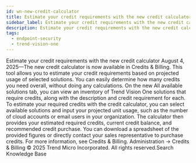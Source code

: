 ```yaml
---
id: wn-new-credit-calculator
title: Estimate your credit requirements with the new credit calculator
sidebar_label: Estimate your credit requirements with the new credit calculator
description: Estimate your credit requirements with the new credit calculator
tags:
  - endpoint-security
  - trend-vision-one
---
```


 Estimate your credit requirements with the new credit calculator August 4, 2025—The new credit calculator is now available in Credits & Billing. This tool allows you to estimate your credit requirements based on projected usage of selected solutions. You can easily determine how many credits you need overall, without doing any calculations. On the new All available solutions tab, you can view an inventory of Trend Vision One solutions that require credits, along with the description and credit requirement for each. To estimate your required credits with the credit calculator, you can select available solutions and input your projected unit usage, such as the number of cloud accounts or email users in your organization. The calculator then provides your estimated required credits, current credit balance, and recommended credit purchase. You can download a spreadsheet of the provided figures or directly contact your sales representative to purchase credits. For more information, see Credits & Billing. Administration → Credits & Billing © 2025 Trend Micro Incorporated. All rights reserved.Search Knowledge Base